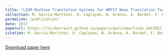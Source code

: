 ```yaml
---
title: "LIUM Machine Translation Systems for WMT17 News Translation Task"
collection: M. García-Martínez, O. Caglayan, W. Aransa, A. Bardet, F. Bougares, L. Barrault
permalink: /publication/
date: 2017
paperurl: https://loicbarrault.github.io/papers/garciamartinez_wmt2017.pdf
citation: M. García-Martínez, O. Caglayan, W. Aransa, A. Bardet, F. Bougares, L. Barrault "LIUM Machine Translation Systems for WMT17 News Translation Task" <i>, Second Conference on Machine Translation 
---
```

[Download paper here](https://loicbarrault.github.io/papers/garciamartinez_wmt2017.pdf)